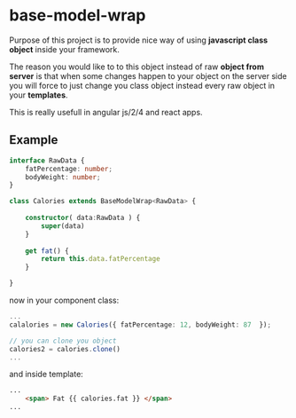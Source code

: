 # base-model-wrap

Purpose of this project is to provide nice way of using 
**javascript class object** inside your framework. 

The reason you would like to to this object instead of raw **object from server** is 
that when some changes happen to your object on the server side you will
force to just change you class object instead every raw object in your **templates**.

This is really usefull in angular js/2/4 and react apps.

## Example ##
```ts
interface RawData {
    fatPercentage: number;
    bodyWeight: number;
}

class Calories extends BaseModelWrap<RawData> {
		
	constructor( data:RawData ) {
		super(data)
	}
	
	get fat() {
		return this.data.fatPercentage
	}	

}
```
now in your component class:
```ts
...
calalories = new Calories({ fatPercentage: 12, bodyWeight: 87  });

// you can clone you object
calories2 = calories.clone()
...
```
and inside template:
```html
...
	<span> Fat {{ calories.fat }} </span> 
...
```

